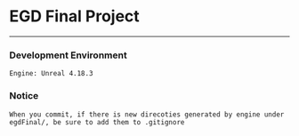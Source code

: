 # EGD Final Project

---

### Development Environment
    Engine: Unreal 4.18.3

    
### Notice

    When you commit, if there is new direcoties generated by engine under egdFinal/, be sure to add them to .gitignore